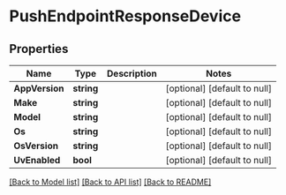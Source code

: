 # PushEndpointResponseDevice

## Properties
Name | Type | Description | Notes
------------ | ------------- | ------------- | -------------
**AppVersion** | **string** |  | [optional] [default to null]
**Make** | **string** |  | [optional] [default to null]
**Model** | **string** |  | [optional] [default to null]
**Os** | **string** |  | [optional] [default to null]
**OsVersion** | **string** |  | [optional] [default to null]
**UvEnabled** | **bool** |  | [optional] [default to null]

[[Back to Model list]](../README.md#documentation-for-models) [[Back to API list]](../README.md#documentation-for-api-endpoints) [[Back to README]](../README.md)


